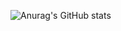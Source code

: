![Anurag's GitHub stats](https://github-readme-stats.vercel.app/api?username=bhav06&theme=dark&show_icons=true)
